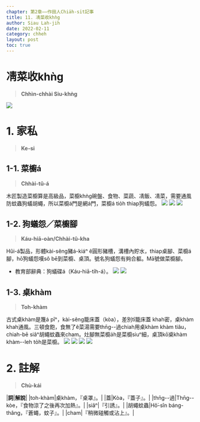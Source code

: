 ```yaml
---
chapter: 第2章——作田人Chia̍h-si̍t記事
title: 11. 凊菜收khǹg
author: Siau Lah-jih
date: 2022-02-11
category: chheh
layout: post
toc: true
---
```


# 凊菜收khǹg
> **Chhìn-chhài Siu-khǹg**

![](../too5/10/10-2-9.食飯桌.jpg)
# 1. 家私
>**Ke-si**

## 1-1. 菜櫥á
>**Chhài-tû-á**

木匠製造菜櫥算是高級品，菜櫥khǹg碗盤、食物、菜蔬、凊飯、凊菜，需要通風防蚊蟲狗蟻胡蠅，所以菜櫥á門是網á門，菜櫥á tio̍h thiap狗蟻怨。
![](../too5/10/10-2-1.菜櫥仔.jpg)
![](../too5/10/10-2-2.菜櫥仔.jpg)
![](../too5/10/10-2-4.菜櫥.jpg)

## 1-2. 狗蟻怨／菜櫥腳
>**Káu-hiā-oàn/Chhài-tû-kha**
  
Hûi-á製品，形體kài-sêng豬á-kiáⁿ ê圓形豬槽，溝槽內貯水，thiap桌腳、菜櫥á腳，hō͘狗蟻怨嘆sô bē到菜櫥、桌頂。號名狗蟻怨有夠合軀。Mā號做菜櫥腳。

- 教育部辭典：狗蟻碟á（Káu-hiā-ti̍h-á）。
![](../too5/10/10-2-5.狗蟻怨.jpg)
![](../too5/10/10-2-6.狗蟻怨.jpg)

## 1-3. 桌khàm
>**Toh-khàm**
  
古式桌khàm是篾á pīⁿ，kài-sêng籠床蓋（kòa），差別tī籠床蓋 khah密，桌khàm khah通風。三頓食飽，食無了ê菜湯需要thn̄g--過chiah用桌khàm khàm tiâu，chiah-bē siâⁿ胡蠅蚊蟲來cham。灶腳無菜櫥a̍h是菜櫥siuⁿ細，桌頂kō͘桌khàm khàm--leh to̍h是菜櫥。
![](../too5/10/10-2-7.食飯桌李.jpg)
![](../too5/10/10-2-8.桌崁.jpg)
![](../too5/10/10-2-10.桌崁陳正雄.jpg)
![](../too5/10/10-2-11.桌崁.jpg)



# 2. 註解
> **Chù-kái**

|**詞**|**解說**|
|toh-khàm|桌khàm，『桌罩』。|
|蓋|Kòa，『蓋子』。|
|thn̄g--過|Thn̄g--kòe，『食物涼了之後再次加熱』。|
|siâⁿ|『引誘』。|
|胡蠅蚊蟲|Hô͘-sîn báng-thâng，『蒼蠅，蚊子』。|
|cham|『稍微碰觸或沾上』。|
